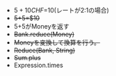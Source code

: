 - $5+10CHF=$10(レートが2:1の場合)
- <s>$5+$5=$10</s>
- $5+$5がMoneyを返す
- <s>Bank.reduce(Money)</s>
- <s>Moneyを変換して換算を行う。</s>
- <s>Reduce(Bank, String)</s>
- <s>Sum.plus</s>
- Expression.times